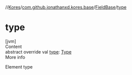 //[Kores](../../index.md)/[com.github.jonathanxd.kores.base](../index.md)/[FieldBase](index.md)/[type](type.md)



# type  
[jvm]  
Content  
abstract override val [type](type.md): [Type](https://docs.oracle.com/javase/8/docs/api/java/lang/reflect/Type.html)  
More info  


Element type

  



